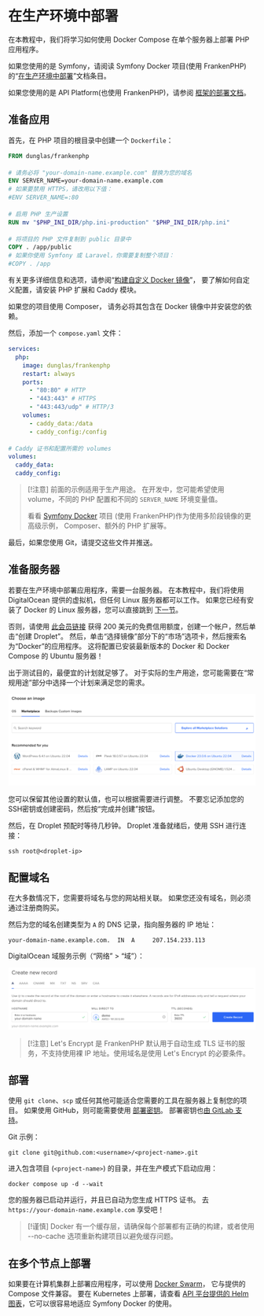 # 在生产环境中部署

在本教程中，我们将学习如何使用 Docker Compose 在单个服务器上部署 PHP 应用程序。

如果您使用的是 Symfony，请阅读 Symfony Docker 项目(使用 FrankenPHP)的“[在生产环境中部署](https://github.com/dunglas/symfony-docker/blob/main/docs/production.md)”文档条目。

如果您使用的是 API Platform(也使用 FrankenPHP)，请参阅 [框架的部署文档](https://api-platform.com/docs/deployment/)。

## 准备应用

首先，在 PHP 项目的根目录中创建一个 `Dockerfile`：

```dockerfile
FROM dunglas/frankenphp

# 请务必将 "your-domain-name.example.com" 替换为您的域名
ENV SERVER_NAME=your-domain-name.example.com
# 如果要禁用 HTTPS，请改用以下值：
#ENV SERVER_NAME=:80

# 启用 PHP 生产设置
RUN mv "$PHP_INI_DIR/php.ini-production" "$PHP_INI_DIR/php.ini"

# 将项目的 PHP 文件复制到 public 目录中
COPY . /app/public
# 如果你使用 Symfony 或 Laravel，你需要复制整个项目：
#COPY . /app
```

有关更多详细信息和选项，请参阅“[构建自定义 Docker 镜像](docker.md)”，
要了解如何自定义配置，请安装 PHP 扩展和 Caddy 模块。

如果您的项目使用 Composer，
请务必将其包含在 Docker 镜像中并安装您的依赖。

然后，添加一个 `compose.yaml` 文件：

```yaml
services:
  php:
    image: dunglas/frankenphp
    restart: always
    ports:
      - "80:80" # HTTP
      - "443:443" # HTTPS
      - "443:443/udp" # HTTP/3
    volumes:
      - caddy_data:/data
      - caddy_config:/config

# Caddy 证书和配置所需的 volumes
volumes:
  caddy_data:
  caddy_config:
```

> [!注意]
> 前面的示例适用于生产用途。
> 在开发中，您可能希望使用 volume，不同的 PHP 配置和不同的 `SERVER_NAME` 环境变量值。
>
> 看看 [Symfony Docker](https://github.com/dunglas/symfony-docker) 项目
> (使用 FrankenPHP)作为使用多阶段镜像的更高级示例，
> Composer、额外的 PHP 扩展等。

最后，如果您使用 Git，请提交这些文件并推送。

## 准备服务器

若要在生产环境中部署应用程序，需要一台服务器。
在本教程中，我们将使用 DigitalOcean 提供的虚拟机，但任何 Linux 服务器都可以工作。
如果您已经有安装了 Docker 的 Linux 服务器，您可以直接跳到 [下一节](#配置域名)。

否则，请使用 [此会员链接](https://m.do.co/c/5d8aabe3ab80) 获得 200 美元的免费信用额度，创建一个帐户，然后单击“创建 Droplet”。
然后，单击“选择镜像”部分下的“市场”选项卡，然后搜索名为“Docker”的应用程序。
这将配置已安装最新版本的 Docker 和 Docker Compose 的 Ubuntu 服务器！

出于测试目的，最便宜的计划就足够了。
对于实际的生产用途，您可能需要在“常规用途”部分中选择一个计划来满足您的需求。

![使用 Docker 在 DigitalOcean 上部署 FrankenPHP](digitalocean-droplet.png)

您可以保留其他设置的默认值，也可以根据需要进行调整。
不要忘记添加您的SSH密钥或创建密码，然后按“完成并创建”按钮。

然后，在 Droplet 预配时等待几秒钟。
Droplet 准备就绪后，使用 SSH 进行连接：

```console
ssh root@<droplet-ip>
```

## 配置域名

在大多数情况下，您需要将域名与您的网站相关联。
如果您还没有域名，则必须通过注册商购买。

然后为您的域名创建类型为 `A` 的 DNS 记录，指向服务器的 IP 地址：

```dns
your-domain-name.example.com.  IN  A     207.154.233.113
```

DigitalOcean 域服务示例（“网络” > “域”）：

![在 DigitalOcean 上配置 DNS](digitalocean-dns.png)

> [!注意]
> Let's Encrypt 是 FrankenPHP 默认用于自动生成 TLS 证书的服务，不支持使用裸 IP 地址。使用域名是使用 Let's Encrypt 的必要条件。

## 部署

使用 `git clone`、`scp` 或任何其他可能适合您需要的工具在服务器上复制您的项目。
如果使用 GitHub，则可能需要使用 [部署密钥](https://docs.github.com/en/free-pro-team@latest/developers/overview/managing-deploy-keys#deploy-keys)。
部署密钥也[由 GitLab 支持](https://docs.gitlab.com/ee/user/project/deploy_keys/)。

Git 示例：

```console
git clone git@github.com:<username>/<project-name>.git
```

进入包含项目 (`<project-name>`) 的目录，并在生产模式下启动应用：

```console
docker compose up -d --wait
```

您的服务器已启动并运行，并且已自动为您生成 HTTPS 证书。
去 `https://your-domain-name.example.com` 享受吧！

> [!谨慎]
> Docker 有一个缓存层，请确保每个部署都有正确的构建，或者使用 --no-cache 选项重新构建项目以避免缓存问题。

## 在多个节点上部署

如果要在计算机集群上部署应用程序，可以使用 [Docker Swarm](https://docs.docker.com/engine/swarm/stack-deploy/)，
它与提供的 Compose 文件兼容。
要在 Kubernetes 上部署，请查看 [API 平台提供的 Helm 图表](https://api-platform.com/docs/deployment/kubernetes/)，它可以很容易地适应 Symfony Docker 的使用。
